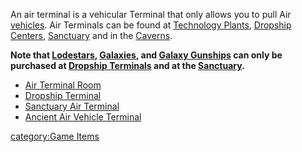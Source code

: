 An air terminal is a vehicular Terminal that only allows you to pull Air
[vehicles](/vehicle "wikilink"). Air Terminals can be found at
[Technology Plants](/Technology_Plant "wikilink"), [Dropship
Centers](/Dropship_Center "wikilink"), [Sanctuary](/Sanctuary "wikilink")
and in the [Caverns](/Cavern "wikilink").

**Note that [Lodestars](/Lodestar "wikilink"),
[Galaxies](/Galaxy "wikilink"), and [Galaxy
Gunships](/Galaxy_Gunship "wikilink") can only be purchased at [Dropship
Terminals](/Dropship_Terminal "wikilink") and at the
[Sanctuary](/Sanctuary "wikilink").**

- [Air Terminal Room](/Air_Terminal_Room "wikilink")
- [Dropship Terminal](/Dropship_Terminal "wikilink")
- [Sanctuary Air Terminal](/Sanctuary_Air_Terminal "wikilink")
- [Ancient Air Vehicle
  Terminal](/Ancient_Air_Vehicle_Terminal "wikilink")

[category:Game Items](/category:Game_Items "wikilink")
